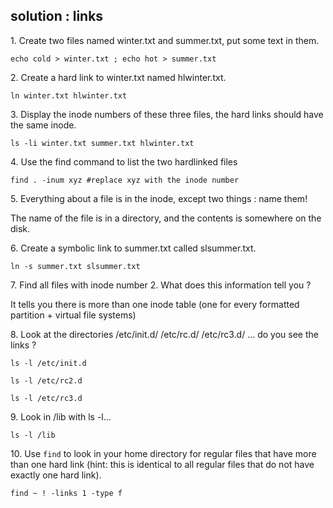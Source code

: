 ## solution : links

1\. Create two files named winter.txt and summer.txt, put some text in
them.

    echo cold > winter.txt ; echo hot > summer.txt

2\. Create a hard link to winter.txt named hlwinter.txt.

    ln winter.txt hlwinter.txt

3\. Display the inode numbers of these three files, the hard links
should have the same inode.

    ls -li winter.txt summer.txt hlwinter.txt

4\. Use the find command to list the two hardlinked files

    find . -inum xyz #replace xyz with the inode number

5\. Everything about a file is in the inode, except two things : name
them!

The name of the file is in a directory, and the contents is somewhere on
the disk.

6\. Create a symbolic link to summer.txt called slsummer.txt.

    ln -s summer.txt slsummer.txt

7\. Find all files with inode number 2. What does this information tell
you ?

It tells you there is more than one inode table (one for every formatted
partition + virtual file systems)

8\. Look at the directories /etc/init.d/ /etc/rc.d/ /etc/rc3.d/ \... do
you see the links ?

    ls -l /etc/init.d

    ls -l /etc/rc2.d

    ls -l /etc/rc3.d

9\. Look in /lib with ls -l\...

    ls -l /lib

10\. Use `find` to look in your home directory for regular files that
have more than one hard link (hint: this is identical to all regular
files that do not have exactly one hard link).

    find ~ ! -links 1 -type f

